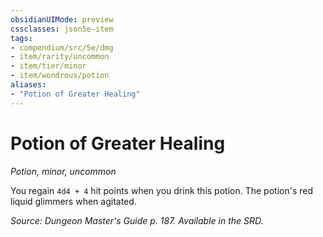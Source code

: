 ```yaml
---
obsidianUIMode: preview
cssclasses: json5e-item
tags:
- compendium/src/5e/dmg
- item/rarity/uncommon
- item/tier/minor
- item/wondrous/potion
aliases: 
- "Potion of Greater Healing"
---
```

# Potion of Greater Healing
*Potion, minor, uncommon*  


You regain `4d4 + 4` hit points when you drink this potion. The potion's red liquid glimmers when agitated.

*Source: Dungeon Master's Guide p. 187. Available in the SRD.*